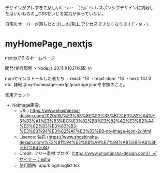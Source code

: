デザインがアレすぎて悲しい(´・ω・｀)ｼｮﾎﾞｰﾝ
レスポンシブデザインに挑戦したはいいものの,,,CSSをいじる実力が伴っていない。

自宅のサーバーが落ちたときにはURLにアクセスできなくなります(´・ω・)。

# myHomePage_nextjs
nextjsで作るホームページ

開発/実行環境
・Node.js 20.11.1(18.17以降)
\n

npmでインストールした者たち
・react: ^18
・react-dom: ^18
・next: 14.1.0　etc.
詳細はmy-homepage-nextjs/package.jsonを参照のこと。


使用アセット
- NoImage画像: 
  - URL: https://www.shoshinsha-design.com/2020/05/%E3%83%8E%E3%83%BC%E3%82%A4%E3%83%A1%E3%83%BC%E3%82%B8%E3%82%A2%E3%82%A4%E3%82%B3%E3%83%B3-%E3%83%94%E3%82%AF%E3%83%88-no-image-icon-2/.html
  - Lisence: 独自 (https://www.shoshinsha-design.com/%E3%81%94%E5%88%A9%E7%94%A8%E8%A6%8F%E7%B4%84)
  - Credit: フリー素材 ブログ（https://www.shoshinsha-design.com/）デザイナー：eshu
  - 使用箇所: app/blog/bloglist.tsx
